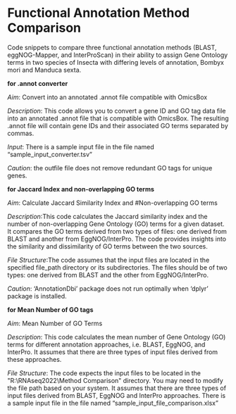 # Functional Annotation Method Comparison
Code snippets to compare three functional annotation methods (BLAST, eggNOG-Mapper, and InterProScan) in their ability to assign Gene Ontology terms in two species of Insecta with differing levels of annotation, Bombyx mori and Manduca sexta. 


**for .annot converter**

*Aim*: Convert into an annotated .annot file compatible with OmicsBox

*Description*: This code allows you to convert a gene ID and GO tag data file into an annotated .annot file that is compatible with OmicsBox. The resulting .annot  file will contain gene IDs and their associated GO terms separated by commas.

*Input*: There is a sample input file in the file named “sample_input_converter.tsv”

*Caution*: the outfile file does not remove redundant GO tags for unique genes.

**for Jaccard Index and non-overlapping GO terms**

*Aim*: Calculate Jaccard Similarity Index and #Non-overlapping GO terms

*Description*:This code calculates the Jaccard similarity index and the number of non-overlapping Gene Ontology (GO) terms for a given dataset. It compares the GO terms derived from two types of files: one derived from BLAST and another from EggNOG/InterPro. The code provides insights into the similarity and dissimilarity of GO terms between the two sources.

*File Structure*:The code assumes that the input files are located in the specified file_path directory or its subdirectories. The files should be of two types: one derived from BLAST and the other from EggNOG/InterPro.

*Caution*: ‘AnnotationDbi’ package does not run optimally when ‘dplyr’ package is installed. 

**for Mean Number of GO tags**

*Aim*: Mean Number of GO Terms

*Description*: This code calculates the mean number of Gene Ontology (GO) terms for different annotation approaches, i.e. BLAST, EggNOG, and InterPro. It assumes that there are three types of input files derived from these approaches.

*File Structure*: The code expects the input files to be located in the "R:\RNAseq2022\Method Comparison" directory. You may need to modify the file path based on your system. 
It assumes that there are three types of input files derived from BLAST, EggNOG and InterPro approaches.
There is a sample input file in the file named “sample_input_file_comparison.xlsx”
